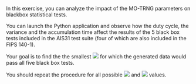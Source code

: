 In this exercise, you can analyze the impact of the MO-TRNG parameters on blackbox statistical tests.

You can launch the Python application and observe how the duty cycle, the variance and the accumulation time affect the results of the 5 black box tests included in the AIS31 test suite (four of which are also included in the FIPS 140-1).

Your goal is to find the the smallest <img src="https://render.githubusercontent.com/render/math?math=D"> for which the generated data would pass all five black box tests.

You should repeat the procedure for all possible <img src="https://render.githubusercontent.com/render/math?math=\frac{\sigma_{tot}}{T_{1}}"> and <img src="https://render.githubusercontent.com/render/math?math=N"> values.
